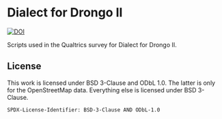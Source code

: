 # Dialect for Drongo II

[![DOI](https://zenodo.org/badge/433441878.svg)](https://zenodo.org/doi/10.5281/zenodo.10479054)

Scripts used in the Qualtrics survey for Dialect for Drongo II.

## License

This work is licensed under BSD 3-Clause and ODbL 1.0. The latter is only for the OpenStreetMap data. Everything else is licensed under BSD 3-Clause.

`SPDX-License-Identifier: BSD-3-Clause AND ODbL-1.0`
